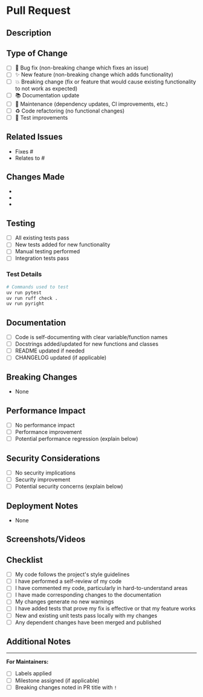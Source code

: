 # Pull Request

## Description
<!-- Provide a brief description of the changes in this PR -->

## Type of Change
<!-- Mark the relevant option with an "x" -->
- [ ] 🐛 Bug fix (non-breaking change which fixes an issue)
- [ ] ✨ New feature (non-breaking change which adds functionality)  
- [ ] 💥 Breaking change (fix or feature that would cause existing functionality to not work as expected)
- [ ] 📚 Documentation update
- [ ] 🔧 Maintenance (dependency updates, CI improvements, etc.)
- [ ] ♻️ Code refactoring (no functional changes)
- [ ] 🧪 Test improvements

## Related Issues
<!-- Link to related issues using keywords like "Fixes #123" or "Relates to #456" -->
- Fixes #
- Relates to #

## Changes Made
<!-- List the main changes made in this PR -->
- 
- 
- 

## Testing
<!-- Describe the tests you ran and how to reproduce them -->
- [ ] All existing tests pass
- [ ] New tests added for new functionality
- [ ] Manual testing performed
- [ ] Integration tests pass

### Test Details
<!-- Provide specific testing details -->
```bash
# Commands used to test
uv run pytest
uv run ruff check .
uv run pyright
```

## Documentation
<!-- Mark relevant options -->
- [ ] Code is self-documenting with clear variable/function names
- [ ] Docstrings added/updated for new functions and classes
- [ ] README updated if needed
- [ ] CHANGELOG updated (if applicable)

## Breaking Changes
<!-- If this is a breaking change, describe what breaks and how to migrate -->
- None

## Performance Impact
<!-- Describe any performance implications -->
- [ ] No performance impact
- [ ] Performance improvement
- [ ] Potential performance regression (explain below)

## Security Considerations
<!-- Any security implications -->
- [ ] No security implications
- [ ] Security improvement
- [ ] Potential security concerns (explain below)

## Deployment Notes
<!-- Any special considerations for deployment -->
- None

## Screenshots/Videos
<!-- If applicable, add screenshots or videos -->

## Checklist
<!-- Mark completed items with an "x" -->
- [ ] My code follows the project's style guidelines
- [ ] I have performed a self-review of my code
- [ ] I have commented my code, particularly in hard-to-understand areas
- [ ] I have made corresponding changes to the documentation
- [ ] My changes generate no new warnings
- [ ] I have added tests that prove my fix is effective or that my feature works
- [ ] New and existing unit tests pass locally with my changes
- [ ] Any dependent changes have been merged and published

## Additional Notes
<!-- Any additional information that reviewers should know -->

---

**For Maintainers:**
- [ ] Labels applied
- [ ] Milestone assigned (if applicable)
- [ ] Breaking changes noted in PR title with `!`